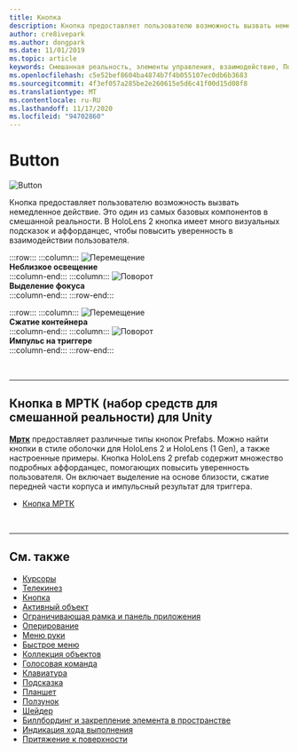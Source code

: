 ```yaml
---
title: Кнопка
description: Кнопка предоставляет пользователю возможность вызвать немедленное действие. Это один из самых базовых компонентов в смешанной реальности.
author: cre8ivepark
ms.author: dongpark
ms.date: 11/01/2019
ms.topic: article
keywords: Смешанная реальность, элементы управления, взаимодействие, Пользовательский интерфейс, UX, гарнитура смешанной реальности, гарнитура Windows Mixed Reality, гарнитура виртуальной реальности, HoloLens, МРТК, набор средств смешанной реальности, кнопка
ms.openlocfilehash: c5e52bef8604ba4874b7f4b055107ec0db6b3683
ms.sourcegitcommit: 4f3ef057a285be2e260615e5d6c41f00d15d08f8
ms.translationtype: MT
ms.contentlocale: ru-RU
ms.lasthandoff: 11/17/2020
ms.locfileid: "94702860"
---
```

# <a name="button"></a>Button

![Button](images/UX_Hero_Button.jpg)

Кнопка предоставляет пользователю возможность вызвать немедленное действие. Это один из самых базовых компонентов в смешанной реальности. В HoloLens 2 кнопка имеет много визуальных подсказок и аффорданцес, чтобы повысить уверенность в взаимодействии пользователя. 


:::row:::
    :::column:::
       ![Перемещение](images/UX_Button_Affordance_ProximityLight.jpg)<br>
       **Неблизкое освещение**<br>
    :::column-end:::
    :::column:::
       ![Поворот](images/UX_Button_Affordance_FocusHighlight.jpg)<br>
        **Выделение фокуса**<br>
    :::column-end:::
:::row-end:::

:::row:::
    :::column:::
       ![Перемещение](images/UX_Button_Affordance_Compression.jpg)<br>
       **Сжатие контейнера**<br>
    :::column-end:::
    :::column:::
       ![Поворот](images/UX_Button_Affordance_Pulse.jpg)<br>
        **Импульс на триггере**<br>
    :::column-end:::
:::row-end:::

<br>


---

## <a name="button-in-mrtkmixed-reality-toolkit-for-unity"></a>Кнопка в МРТК (набор средств для смешанной реальности) для Unity
**[Мртк](https://github.com/Microsoft/MixedRealityToolkit-Unity)** предоставляет различные типы кнопок Prefabs. Можно найти кнопки в стиле оболочки для HoloLens 2 и HoloLens (1 Gen), а также настроенные примеры. Кнопка HoloLens 2 prefab содержит множество подробных аффорданцес, помогающих повысить уверенность пользователя. Он включает выделение на основе близости, сжатие передней части корпуса и импульсный результат для триггера.

* [Кнопка МРТК](https://microsoft.github.io/MixedRealityToolkit-Unity/Documentation/README_Button.html)



<br>

---


## <a name="see-also"></a>См. также

* [Курсоры](cursors.md)
* [Телекинез](point-and-commit.md)
* [Кнопка](button.md)
* [Активный объект](interactable-object.md)
* [Ограничивающая рамка и панель приложения](app-bar-and-bounding-box.md)
* [Оперирование](direct-manipulation.md)
* [Меню руки](hand-menu.md)
* [Быстрое меню](near-menu.md)
* [Коллекция объектов](object-collection.md)
* [Голосовая команда](voice-input.md)
* [Клавиатура](keyboard.md)
* [Подсказка](tooltip.md)
* [Планшет](slate.md)
* [Ползунок](slider.md)
* [Шейдер](shader.md)
* [Биллбординг и закрепление элемента в пространстве](billboarding-and-tag-along.md)
* [Индикация хода выполнения](progress.md)
* [Притяжение к поверхности](surface-magnetism.md)
